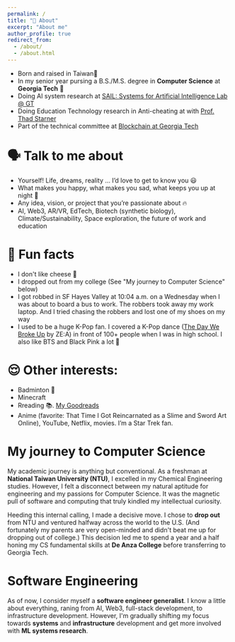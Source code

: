 ```yaml
---
permalink: /
title: "👋 About"
excerpt: "About me"
author_profile: true
redirect_from: 
  - /about/
  - /about.html
---
```


- Born and raised in Taiwan🧋
- In my senior year pursing a B.S./M.S. degree in **Computer Science** at **Georgia Tech** 🐝
- Doing AI system research at [SAIL: Systems for Artificial Intelligence Lab @ GT](https://faculty.cc.gatech.edu/~atumanov/index.html#researchgroup)
- Doing Education Technology research in Anti-cheating at with [Prof. Thad Starner](https://www.cc.gatech.edu/home/thad/)
- Part of the technical committee at [Blockchain at Georgia Tech](https://www.blockchain-gt.io/)

🗣 Talk to me about
======
- Yourself! Life, dreams, reality … I’d love to get to know you 😃
- What makes you happy, what makes you sad, what keeps you up at night 🌙
- Any idea, vision, or project that you’re passionate about 🔥
- AI, Web3, AR/VR, EdTech, Biotech (synthetic biology), Climate/Sustainability, Space exploration, the future of work and education

🎉 Fun facts
======
- I don't like cheese 🧀
- I dropped out from my college (See "My journey to Computer Science" below)
- I got robbed in SF Hayes Valley at 10:04 a.m. on a Wednesday when I was about to board a bus to work. The robbers took away my work laptop. And I tried chasing the robbers and lost one of my shoes on my way 
- I used to be a huge K-Pop fan. I covered a K-Pop dance ([The Day We Broke Up](https://www.youtube.com/watch?v=1M1beIdYUl0&ab_channel=ZEA2011) by ZE:A) in front of 100+ people when I was in high school. I also like BTS and Black Pink a lot 🕺

😌 Other interests:
======
- Badminton 🏸 
- Minecraft 
- Rreading 📚. [My Goodreads](https://www.goodreads.com/user/show/149365806-ray-hung)
- Anime (favorite: That Time I Got Reincarnated as a Slime and Sword Art Online), YouTube, Netflix, movies. I’m a Star Trek fan.

My journey to Computer Science
======
My academic journey is anything but conventional. As a freshman at **National Taiwan University (NTU)**, I excelled in my Chemical Engineering studies. However, I felt a disconnect between my natural aptitude for engineering and my passions for Computer Science. It was the magnetic pull of software and computing that truly kindled my intellectual curiosity.

Heeding this internal calling, I made a decisive move. I chose to **drop out** from NTU and ventured halfway across the world to the U.S. (And fortunately my parents are very open-minded and didn't beat me up for dropping out of college.) This decision led me to spend a year and a half honing my CS fundamental skills at **De Anza College** before transferring to Georgia Tech. 


Software Engineering
=====
As of now, I consider myself a **software engineer generalist**. I know a little about everything, raning from AI, Web3, full-stack development, to infrastructure development. However, I'm gradually shifting my focus towards **systems** and **infrastructure** development and get more involved with **ML systems research**.